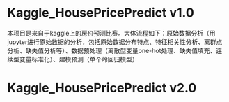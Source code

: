# Kaggle_HousePricePredict v1.0
本项目是来自于kaggle上的房价预测比赛。大体流程如下：原始数据分析（用jupyter进行原始数据的分析，包括原始数据分布特点、特征相关性分析、离群点分析、缺失值分析等）、数据预处理（离散型变量one-hot处理、缺失值填充、连续型变量标准化）、建模预测（单个岭回归模型）
# Kaggle_HousePricePredict v2.0
